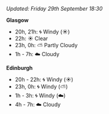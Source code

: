 *Updated: Friday 29th September 18:30*

**Glasgow**

* 20h, 21h: :cyclone: Windy (:sunny:)
* 22h: :sunny: Clear
* 23h, 0h: :partly_sunny: Partly Cloudy
* 1h - 7h: :cloud: Cloudy

**Edinburgh**

* 20h - 22h: :cyclone: Windy (:sunny:)
* 23h, 0h: :cyclone: Windy (:partly_sunny:)
* 1h - 3h: :cyclone: Windy (:cloud:)
* 4h - 7h: :cloud: Cloudy
